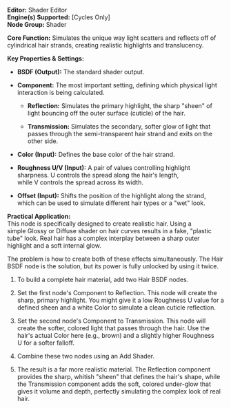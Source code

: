 **Editor:** Shader Editor  
**Engine(s) Supported:** [Cycles Only]  
**Node Group:** Shader

**Core Function:** Simulates the unique way light scatters and reflects off of cylindrical hair strands, creating realistic highlights and translucency.

**Key Properties & Settings:**

- **BSDF (Output):** The standard shader output.
    
- **Component:** The most important setting, defining which physical light interaction is being calculated.
    
    - **Reflection:** Simulates the primary highlight, the sharp "sheen" of light bouncing off the outer surface (cuticle) of the hair.
        
    - **Transmission:** Simulates the secondary, softer glow of light that passes through the semi-transparent hair strand and exits on the other side.
        
- **Color (Input):** Defines the base color of the hair strand.
    
- **Roughness U/V (Input):** A pair of values controlling highlight sharpness. U controls the spread along the hair's length, while V controls the spread across its width.
    
- **Offset (Input):** Shifts the position of the highlight along the strand, which can be used to simulate different hair types or a "wet" look.
    

**Practical Application:**  
This node is specifically designed to create realistic hair. Using a simple Glossy or Diffuse shader on hair curves results in a fake, "plastic tube" look. Real hair has a complex interplay between a sharp outer highlight and a soft internal glow.

The problem is how to create both of these effects simultaneously. The Hair BSDF node is the solution, but its power is fully unlocked by using it twice.

1. To build a complete hair material, add two Hair BSDF nodes.
    
2. Set the first node's Component to Reflection. This node will create the sharp, primary highlight. You might give it a low Roughness U value for a defined sheen and a white Color to simulate a clean cuticle reflection.
    
3. Set the second node's Component to Transmission. This node will create the softer, colored light that passes through the hair. Use the hair's actual Color here (e.g., brown) and a slightly higher Roughness U for a softer falloff.
    
4. Combine these two nodes using an Add Shader.
    
5. The result is a far more realistic material. The Reflection component provides the sharp, whitish "sheen" that defines the hair's shape, while the Transmission component adds the soft, colored under-glow that gives it volume and depth, perfectly simulating the complex look of real hair.